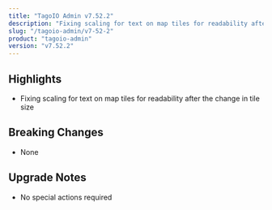 ```yaml
---
title: "TagoIO Admin v7.52.2"
description: "Fixing scaling for text on map tiles for readability after the change in tile size"
slug: "/tagoio-admin/v7-52-2"
product: "tagoio-admin"
version: "v7.52.2"
---
```


## Highlights

- Fixing scaling for text on map tiles for readability after the change in tile size

## Breaking Changes

- None

## Upgrade Notes

- No special actions required
